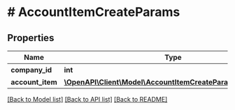 # # AccountItemCreateParams

## Properties

Name | Type | Description | Notes
------------ | ------------- | ------------- | -------------
**company_id** | **int** | 事業所ID |
**account_item** | [**\OpenAPI\Client\Model\AccountItemCreateParamsAccountItem**](AccountItemCreateParamsAccountItem.md) |  |

[[Back to Model list]](../../README.md#models) [[Back to API list]](../../README.md#endpoints) [[Back to README]](../../README.md)
